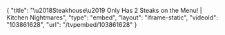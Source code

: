 {
    "title": "\u2018Steakhouse\u2019 Only Has 2 Steaks on the Menu! | Kitchen Nightmares",
    "type": "embed",
    "layout": "iframe-static",
    "videoId": "103861628",
    "url": "\/tvpembed\/103861628"
}